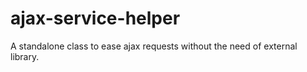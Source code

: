 ajax-service-helper
===================

A standalone class to ease ajax requests without the need of external library.

